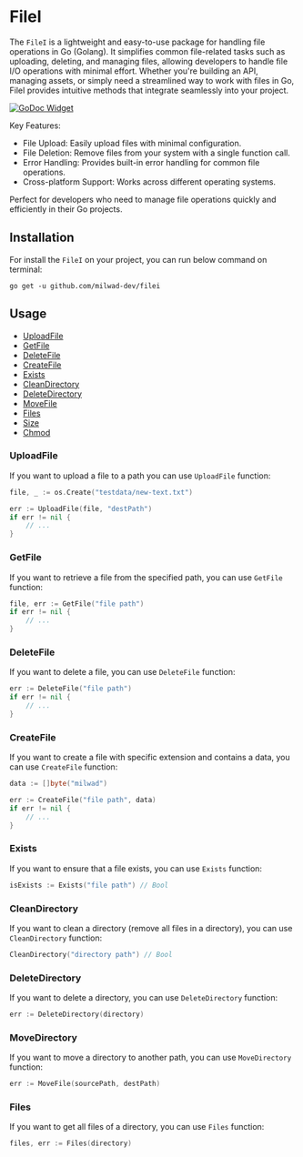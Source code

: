 # FileI

The `FileI` is a lightweight and easy-to-use package for handling file operations in Go (Golang). It simplifies common file-related tasks such as uploading, deleting, and managing files, allowing developers to handle file I/O operations with minimal effort. Whether you're building an API, managing assets, or simply need a streamlined way to work with files in Go, FileI provides intuitive methods that integrate seamlessly into your project.

[![GoDoc Widget](https://godoc.org/github.com/milwad-devi/filei?status.svg)](https://pkg.go.dev/github.com/milwad-dev/filei)

Key Features:

- File Upload: Easily upload files with minimal configuration.
- File Deletion: Remove files from your system with a single function call.
- Error Handling: Provides built-in error handling for common file operations.
- Cross-platform Support: Works across different operating systems.

Perfect for developers who need to manage file operations quickly and efficiently in their Go projects.

## Installation

For install the `FileI` on your project, you can run below command on terminal:

```shell
go get -u github.com/milwad-dev/filei
```

## Usage

- [UploadFile](#upload-file)
- [GetFile](#get-file)
- [DeleteFile](#delete-file)
- [CreateFile](#create-file)
- [Exists](#exists)
- [CleanDirectory](#clean-directory)
- [DeleteDirectory](#delete-directory)
- [MoveFile](#move-file)
- [Files](#files)
- [Size](#size)
- [Chmod](#chmod)

<a name="upload-file"></a>
### UploadFile

If you want to upload a file to a path you can use `UploadFile` function:

```go
file, _ := os.Create("testdata/new-text.txt")

err := UploadFile(file, "destPath")
if err != nil {
    // ...
}
```

<a name="get-file"></a>
### GetFile

If you want to retrieve a file from the specified path, you can use `GetFile` function:

```go
file, err := GetFile("file path")
if err != nil {
	// ...
}
```

<a name="delete-file"></a>
### DeleteFile

If you want to delete a file, you can use `DeleteFile` function:

```go
err := DeleteFile("file path")
if err != nil {
    // ...
}
```

<a name="create-file"></a>
### CreateFile

If you want to create a file with specific extension and contains a data, you can use `CreateFile` function:

```go
data := []byte("milwad")

err := CreateFile("file path", data)
if err != nil {
    // ...
}
```

<a name="exists"></a>
### Exists

If you want to ensure that a file exists, you can use `Exists` function:

```go
isExists := Exists("file path") // Bool
```

<a name="clean-directory"></a>
### CleanDirectory

If you want to clean a directory (remove all files in a directory), you can use `CleanDirectory` function:

```go
CleanDirectory("directory path") // Bool
```

<a name="delete-directory"></a>
### DeleteDirectory

If you want to delete a directory, you can use `DeleteDirectory` function:

```go
err := DeleteDirectory(directory)
```

<a name="move-directory"></a>
### MoveDirectory

If you want to move a directory to another path, you can use `MoveDirectory` function:

```go
err := MoveFile(sourcePath, destPath)
```

<a name="files"></a>
### Files

If you want to get all files of a directory, you can use `Files` function:

```go
files, err := Files(directory)
```


